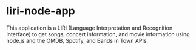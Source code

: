 # liri-node-app
This application is a LIRI (Language Interpretation and Recognition Interface) to get songs, concert information, and movie information using node.js and the OMDB, Spotify, and Bands in Town APIs.
